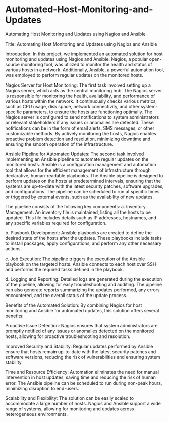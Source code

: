 # Automated-Host-Monitoring-and-Updates
Automating Host Monitoring and Updates using Nagios and Ansible 

Title: Automating Host Monitoring and Updates using Nagios and Ansible

Introduction:
In this project, we implemented an automated solution for host monitoring and updates using Nagios and Ansible. Nagios, a popular open-source monitoring tool, was utilized to monitor the health and status of various hosts in a network. Additionally, Ansible, a powerful automation tool, was employed to perform regular updates on the monitored hosts.

Nagios Server for Host Monitoring:
The first task involved setting up a Nagios server, which acts as the central monitoring hub. The Nagios server is responsible for monitoring the health, availability, and performance of various hosts within the network. It continuously checks various metrics, such as CPU usage, disk space, network connectivity, and other system-specific parameters, to ensure the hosts are functioning optimally.
The Nagios server is configured to send notifications to system administrators or relevant stakeholders if any issues or anomalies are detected. These notifications can be in the form of email alerts, SMS messages, or other customizable methods. By actively monitoring the hosts, Nagios enables proactive problem detection and resolution, minimizing downtime and ensuring the smooth operation of the infrastructure.

Ansible Pipeline for Automated Updates:
The second task involved implementing an Ansible pipeline to automate regular updates on the monitored hosts. Ansible is a configuration management and automation tool that allows for the efficient management of infrastructure through declarative, human-readable playbooks.
The Ansible pipeline is designed to perform updates on the hosts at predetermined intervals, ensuring that the systems are up-to-date with the latest security patches, software upgrades, and configurations. The pipeline can be scheduled to run at specific times or triggered by external events, such as the availability of new updates.

The pipeline consists of the following key components:
a. Inventory Management: An inventory file is maintained, listing all the hosts to be updated. This file includes details such as IP addresses, hostnames, and any specific variables required for configuration.

b. Playbook Development: Ansible playbooks are created to define the desired state of the hosts after the updates. These playbooks include tasks to install packages, apply configurations, and perform any other necessary actions.

c. Job Execution: The pipeline triggers the execution of the Ansible playbook on the targeted hosts. Ansible connects to each host over SSH and performs the required tasks defined in the playbook.

d. Logging and Reporting: Detailed logs are generated during the execution of the pipeline, allowing for easy troubleshooting and auditing. The pipeline can also generate reports summarizing the updates performed, any errors encountered, and the overall status of the update process.

Benefits of the Automated Solution:
By combining Nagios for host monitoring and Ansible for automated updates, this solution offers several benefits:

Proactive Issue Detection: Nagios ensures that system administrators are promptly notified of any issues or anomalies detected on the monitored hosts, allowing for proactive troubleshooting and resolution.

Improved Security and Stability: Regular updates performed by Ansible ensure that hosts remain up-to-date with the latest security patches and software versions, reducing the risk of vulnerabilities and ensuring system stability.

Time and Resource Efficiency: Automation eliminates the need for manual intervention in host updates, saving time and reducing the risk of human error. The Ansible pipeline can be scheduled to run during non-peak hours, minimizing disruption to end-users.

Scalability and Flexibility: The solution can be easily scaled to accommodate a large number of hosts. Nagios and Ansible support a wide range of systems, allowing for monitoring and updates across heterogeneous environments.
